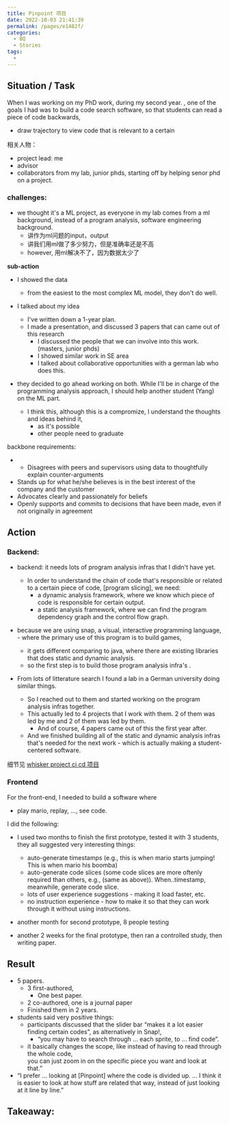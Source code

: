 ```yaml
---
title: Pinpoint 项目
date: 2022-10-03 21:41:39
permalink: /pages/e1482f/
categories:
  - BQ
  - Stories
tags:
  - 
---
```



## **Situation / Task**
When I was working on  my PhD work, during my second year. , one of the goals I had was to build a code search software, so that students can read a piece of code backwards,

- draw trajectory to view code that is relevant to a certain

相关人物： 
- project lead: me
- advisor
- collaborators from my lab, junior phds, starting off by helping senor phd on a project. 


### challenges:
- we thought it's a ML project, as everyone in my lab comes from a ml background, instead of a program analysis, software engineering background. 
	- 讲作为ml问题的input，output
	- 讲我们用ml做了多少努力，但是准确率还是不高
	- however, 用ml解决不了，因为数据太少了

**sub-action**
- I showed the data 
	- from the easiest to the most complex ML model, they don't do well.
- I talked about my idea
	- I've written down a 1-year plan. 
	- I made a presentation, and discussed 3 papers that can came out of this research 
		- I discussed the people that we can involve into this work. (masters, junior phds)
		- I showed similar work in SE area
		- I talked about collaborative opportunities with a german lab who does this. 

- they decided to go ahead working on both. While I'll be in charge of the programming analysis approach, I should help another student (Yang) on the ML part. 
	- I think this, although this is a compromize, I understand the thoughts and ideas behind it,
		- as it's possible
		- other people need to graduate
	

backbone requirements: 

- - Disagrees with peers and supervisors using data to thoughtfully explain counter-arguments  
- Stands up for what he/she believes is in the best interest of the company and the customer  
- Advocates clearly and passionately for beliefs  
- Openly supports and commits to decisions that have been made, even if not originally in agreement  


## **Action**

### Backend:
- backend: it needs lots of program analysis infras that I didn't have yet. 
	- In order to understand the chain of code that's responsible or related to a certain piece of code, [program slicing], we need:
		- a dynamic analysis framework, where we know which piece of code is responsible for certain output.
		- a static analysis framework, where we can find the program dependency graph and the control flow graph. 


- because we are using snap, a visual, interactive programming language, - where the primary use of this program is to build games,
	- it gets different comparing to java, where there are existing libraries that does static and dynamic analysis. 
	- so the first step is to build those program analysis infra's . 

- From lots of litterature search I found a lab in a German university doing similar things. 
	- So I reached out to them and started working on the program analysis infras together. 
	- This actually led to 4 projects that I work with them. 2 of them was led by me and 2 of them was led by them. 
		- And of course, 4 papers came out of this the first year after. 
	- And we finished building all of the static and dynamic analysis infras that's needed for the next work - which is actually making a student-centered software. 

细节见 [whisker project ci cd 项目](/pages/c04ad9/)

### Frontend
For the front-end, I needed to build a software where 
- play mario, replay, ..., see code. 

I did the following:
- I used two months to finish the first prototype, tested it with 3 students, they all suggested very interesting things:
	- auto-generate timestamps (e.g., this is when mario starts jumping! This is when mario his boomba)
	- auto-generate code slices (some code slices are more oftenly required than others, e.g., (same as above)). When..timestamp, meanwhile, generate code slice. 
	- lots of user experience suggestions - making it load faster, etc. 
	- no instruction experience - how to make it so that they can work through it without using instructions. 

- another month for second prototype, 8 people testing
- another 2 weeks for the final prototype, then ran a controlled study, then writing paper. 


## **Result**
- 5 papers. 
	- 3 first-authored, 
		- One best paper. 
	- 2 co-authored, one is a journal paper
	- Finished them in 2 years. 
- students said very positive things:
	- participants discussed that the slider bar “makes it  a lot easier finding certain codes”, as alternatively in  Snap!, 
		- “you may have to search through ... each sprite, to ...  find code”.
	- it basically changes the  scope, like instead of having to read through the whole code,  
you can just zoom in on the specific piece you want and look  at that.”
- “I prefer ... looking at [Pinpoint] where the code is divided up. ... I think it is easier to look at how stuff are related that way, instead of just looking at it line by line.”





## Takeaway:

